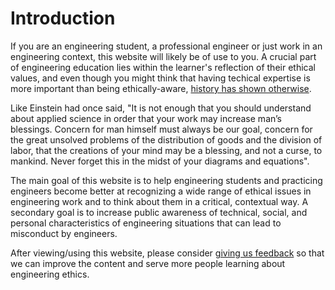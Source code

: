 # Introduction

If you are an engineering student, a professional engineer or just work in an engineering context, this website will likely be of use to you. A crucial part of engineering education lies within the learner's reflection of their ethical values, and even though you might think that having techical expertise is more important than being ethically-aware, [history has shown otherwise](https://en.wikipedia.org/wiki/Space_Shuttle_Columbia_disaster). 

Like Einstein had once said, "It is not enough that you should understand about applied science in order that your work may increase man’s blessings. Concern for man himself must always be our goal, concern for the great unsolved problems of the distribution of goods and the division of labor, that the creations of your mind may be a blessing, and not a curse, to mankind. Never forget this in the midst of your diagrams and equations". 

The main goal of this website is to help engineering students and practicing engineers become better at recognizing a wide range of ethical issues in engineering work and to think about them in a critical, contextual way. A secondary goal is to increase public awareness of technical, social, and personal characteristics of engineering situations that can lead to misconduct by engineers.

After viewing/using this website, please consider [giving us feedback](https://forms.gle/zZS6uFQR5HM4pZVn8) so that we can improve the content and serve more people learning about engineering ethics.

